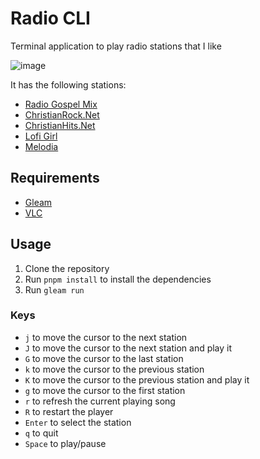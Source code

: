 # Radio CLI

Terminal application to play radio stations that I like

![image](https://github.com/user-attachments/assets/2d73b7d9-1ed3-49db-80c6-511b526b4905)

It has the following stations:

- [Radio Gospel Mix](https://www.radiogospelmix.com.br/)
- [ChristianRock.Net](https://www.christianrock.net/)
- [ChristianHits.Net](https://www.christianhits.net/)
- [Lofi Girl](https://www.youtube.com/watch?v=jfKfPfyJRdk)
- [Melodia](https://www.melodia.com.br/)

## Requirements

- [Gleam](https://gleam.run)
- [VLC](https://www.videolan.org/vlc/index.html)

## Usage

1. Clone the repository
2. Run `pnpm install` to install the dependencies
3. Run `gleam run`

### Keys

- `j` to move the cursor to the next station
- `J` to move the cursor to the next station and play it
- `G` to move the cursor to the last station
- `k` to move the cursor to the previous station
- `K` to move the cursor to the previous station and play it
- `g` to move the cursor to the first station
- `r` to refresh the current playing song
- `R` to restart the player
- `Enter` to select the station
- `q` to quit
- `Space` to play/pause
